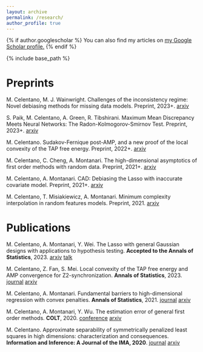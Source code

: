 ```yaml
---
layout: archive
permalink: /research/
author_profile: true
---
```


{% if author.googlescholar %}
  You can also find my articles on <u><a href="{{author.googlescholar}}">my Google Scholar profile</a>.</u>
{% endif %}

{% include base_path %}

# Preprints

M. Celentano, M. J. Wainwright. Challenges of the inconsistency regime: Novel debiasing methods for missing data models. Preprint, 2023+. [arxiv](https://arxiv.org/abs/2309.01362)

S. Paik, M. Celentano, A. Green, R. Tibshirani. Maximum Mean Discrepancy Meets Neural Networks: The Radon-Kolmogorov-Smirnov Test. Preprint, 2023+. [arxiv](https://arxiv.org/abs/2309.02422)

M. Celentano. Sudakov-Fernique post-AMP, and a new proof of the local convexity of the TAP free energy. Preprint, 2022+. [arxiv](https://arxiv.org/abs/2208.09550)

M. Celentano, C. Cheng, A. Montanari. The high-dimensional asymptotics of first order methods with random data. Preprint, 2021+. [arxiv](https://arxiv.org/abs/2112.07572)

M. Celentano, A. Montanari. CAD: Debiasing the Lasso with inaccurate covariate model. Preprint, 2021+. [arxiv](https://arxiv.org/abs/2107.14172)

M. Celentano, T. Misiakiewicz, A. Montanari. Minimum complexity interpolation in random features models. Preprint, 2021. [arxiv](https://arxiv.org/abs/2103.15996) 


# Publications

M. Celentano, A. Montanari, Y. Wei. The Lasso with general Gaussian designs with applications to hypothesis testing. **Accepted to the Annals of Statistics**, 2023. [arxiv](https://arxiv.org/abs/2007.13716) [talk](https://drive.google.com/file/d/1l2yFo5ZIAcNpS_s8t2AXg-1Rz-RAa7fo/view)

M. Celentano, Z. Fan, S. Mei. Local convexity of the TAP free energy and AMP convergence for Z2-synchronization. **Annals of Statistics**, 2023. [journal](https://projecteuclid.org/journals/annals-of-statistics/volume-51/issue-2/Local-convexity-of-the-TAP-free-energy-and-AMP-convergence/10.1214/23-AOS2257.short) [arxiv](https://arxiv.org/abs/2106.11428)

M. Celentano, A. Montanari. Fundamental barriers to high-dimensional regression with convex penalties. **Annals of Statistics**, 2021. [journal](https://projecteuclid.org/journals/annals-of-statistics/volume-50/issue-1/Fundamental-barriers-to-high-dimensional-regression-with-convex-penalties/10.1214/21-AOS2100.full) [arxiv](https://arxiv.org/abs/1903.10603)

M. Celentano, A. Montanari, Y. Wu. The estimation error of general first order methods. **COLT**, 2020. [conference](https://proceedings.mlr.press/v125/celentano20a) [arxiv](https://arxiv.org/abs/2002.12903)

M. Celentano. Approximate separability of symmetrically penalized least squares in high dimensions: characterization and consequences. **Information and Inference: A Journal of the IMA, 2020**. [journal](https://academic.oup.com/imaiai/article/10/3/1105/6103239) [arxiv](https://arxiv.org/abs/1906.10319) 
